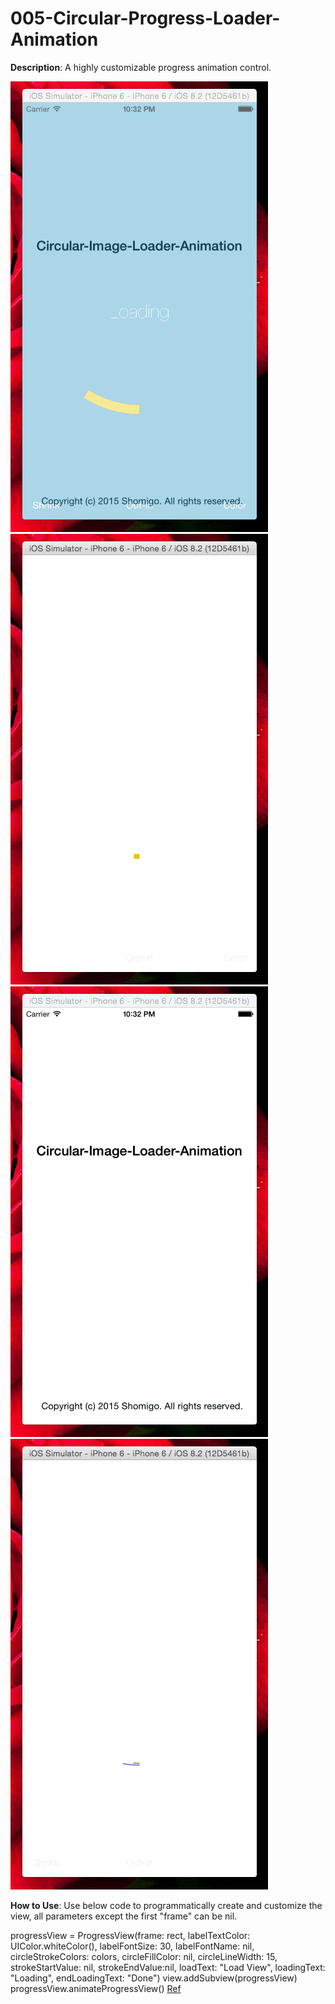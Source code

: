 # 005-Circular-Progress-Loader-Animation

**Description**: A highly customizable progress animation control.



![Snapshot 1](https://github.com/vidaaudrey/005-Circular-Progress-Loader-Animation/blob/master/_Snapshot/snapshot0.gif)
![Snapshot 4](https://github.com/vidaaudrey/005-Circular-Progress-Loader-Animation/blob/master/_Snapshot/snapshot3.gif)
![Snapshot 2](https://github.com/vidaaudrey/005-Circular-Progress-Loader-Animation/blob/master/_Snapshot/snapshot1.gif)
![Snapshot 3](https://github.com/vidaaudrey/005-Circular-Progress-Loader-Animation/blob/master/_Snapshot/snapshot2.gif)

**How to Use**: Use below code to programmatically create and customize the view, all parameters except the first "frame" can be nil.

progressView = ProgressView(frame: rect, labelTextColor: UIColor.whiteColor(), labelFontSize: 30, labelFontName: nil, circleStrokeColors: colors, circleFillColor: nil, circleLineWidth: 15, strokeStartValue: nil, strokeEndValue:nil, loadText: "Load View", loadingText: "Loading", endLoadingText: "Done")
view.addSubview(progressView)
progressView.animateProgressView()
[Ref](http://zappdesigntemplates.com/cashapelayer-to-create-a-custom-progressbar/)
